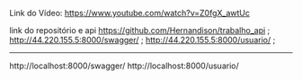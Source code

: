 Link do Vídeo:
https://www.youtube.com/watch?v=Z0fgX_awtUc

link do repositório e api
https://github.com/Hernandison/trabalho_api ;
http://44.220.155.5:8000/swagger/ ;
http://44.220.155.5:8000/usuario/ ;

________________________________
http://localhost:8000/swagger/
http://localhost:8000/usuario/
